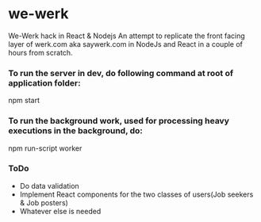 # we-werk
We-Werk hack in React &amp; Nodejs
An attempt to replicate the front facing layer of werk.com aka saywerk.com in NodeJs and React in a couple of hours from scratch.

### To run the server in dev, do following command at root of application folder:
npm start

### To run the background work, used for processing heavy executions in the background, do:
npm run-script worker

### ToDo
+ Do data validation
+ Implement React components for the two classes of users(Job seekers & Job posters)
+ Whatever else is needed
